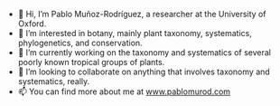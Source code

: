 - 👋 Hi, I’m Pablo Muñoz-Rodríguez, a researcher at the University of Oxford.
- 👀 I’m interested in botany, mainly plant taxonomy, systematics, phylogenetics, and conservation.
- 🌱 I’m currently working on the taxonomy and systematics of several poorly known tropical groups of plants.
- 💞️ I’m looking to collaborate on anything that involves taxonomy and systematics, really.
- 📫 You can find more about me at www.pablomurod.com
